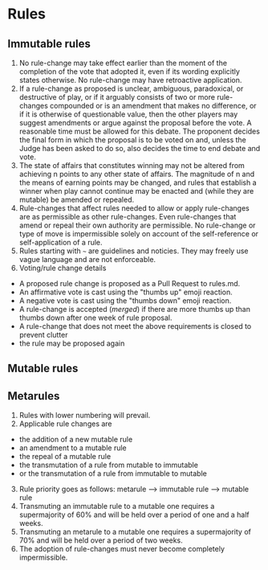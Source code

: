 # Rules
## Immutable rules
1. No rule-change may take effect earlier than the moment of the completion of the vote that adopted it, even if its wording explicitly states otherwise. No rule-change may have retroactive application.
2. If a rule-change as proposed is unclear, ambiguous, paradoxical, or destructive of play, or if it arguably consists of two or more rule-changes compounded or is an amendment that makes no difference, or if it is otherwise of questionable value, then the other players may suggest amendments or argue against the proposal before the vote. A reasonable time must be allowed for this debate. The proponent decides the final form in which the proposal is to be voted on and, unless the Judge has been asked to do so, also decides the time to end debate and vote.
3. The state of affairs that constitutes winning may not be altered from achieving n points to any other state of affairs. The magnitude of n and the means of earning points may be changed, and rules that establish a winner when play cannot continue may be enacted and (while they are mutable) be amended or repealed.
4. Rule-changes that affect rules needed to allow or apply rule-changes are as permissible as other rule-changes. Even rule-changes that amend or repeal their own authority are permissible. No rule-change or type of move is impermissible solely on account of the self-reference or self-application of a rule.
5. Rules starting with `~` are guidelines and noticies. They may freely use vague language and are not enforceable. 
6. Voting/rule change details
 - A proposed rule change is proposed as a Pull Request to rules.md.
 - An affirmative vote is cast using the "thumbs up" emoji reaction.
 - A negative vote is cast using the "thumbs down" emoji reaction.
 - A rule-change is accepted (*merged*) if there are more thumbs up than thumbs down after one week of rule proposal.
 - A rule-change that does not meet the above requirements is closed to prevent clutter
 - the rule may be proposed again

## Mutable rules

## Metarules
1. Rules with lower numbering will prevail.
2. Applicable rule changes are
  - the addition of a new mutable rule 
  - an amendment to a mutable rule 
  - the repeal of a mutable rule 
  - the transmutation of a rule from mutable to immutable 
  - or the transmutation of a rule from immutable to mutable
3. Rule priority goes as follows:
   metarule --> immutable rule --> mutable rule
4. Transmuting an immutable rule to a mutable one requires a supermajority of 60% and will be held over a period of one and a half weeks.
5. Transmuting an metarule to a mutable one requires a supermajority of 70% and will be held over a period of two weeks.
6. The adoption of rule-changes must never become completely impermissible.

